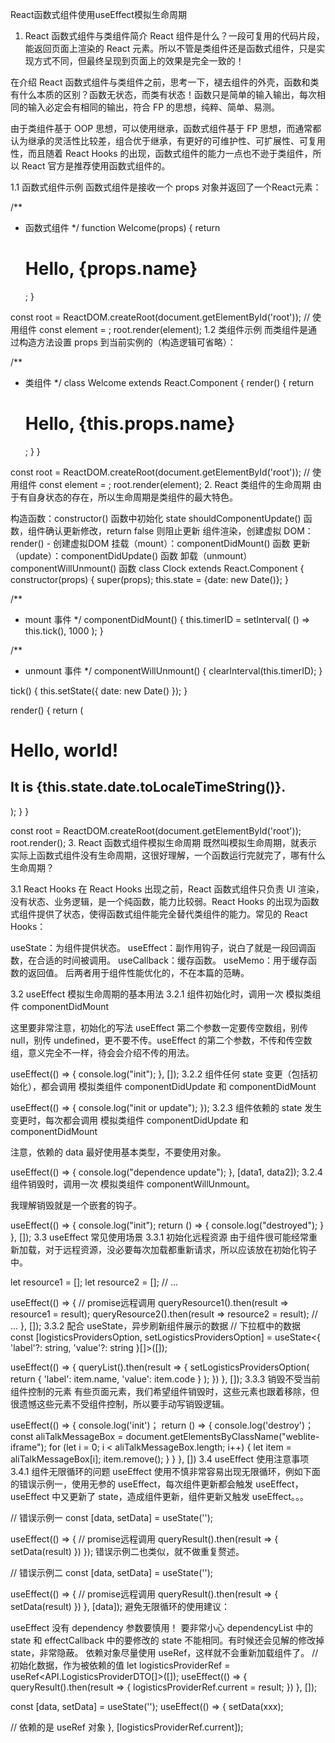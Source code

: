 
React函数式组件使用useEffect模拟生命周期
1. React 函数式组件与类组件简介
React 组件是什么？一段可复用的代码片段，能返回页面上渲染的 React 元素。所以不管是类组件还是函数式组件，只是实现方式不同，但最终呈现到页面上的效果是完全一致的！

在介绍 React 函数式组件与类组件之前，思考一下，褪去组件的外壳，函数和类有什么本质的区别？函数无状态，而类有状态！函数只是简单的输入输出，每次相同的输入必定会有相同的输出，符合 FP 的思想，纯粹、简单、易测。

由于类组件基于 OOP 思想，可以使用继承，函数式组件基于 FP 思想，而通常都认为继承的灵活性比较差，组合优于继承，有更好的可维护性、可扩展性、可复用性，而且随着 React Hooks 的出现，函数式组件的能力一点也不逊于类组件，所以 React 官方是推荐使用函数式组件的。

1.1 函数式组件示例
函数式组件是接收一个 props 对象并返回了一个React元素：

/**
 * 函数式组件
 */
function Welcome(props) {
  return <h1>Hello, {props.name}</h1>;
}

const root = ReactDOM.createRoot(document.getElementById('root'));
// 使用组件
const element = <Welcome name="Sara" />;
root.render(element);
1.2 类组件示例
而类组件是通过构造方法设置 props 到当前实例的（构造逻辑可省略）：

/**
 * 类组件
 */
class Welcome extends React.Component {
  render() {
    return <h1>Hello, {this.props.name}</h1>;
  }
}

const root = ReactDOM.createRoot(document.getElementById('root'));
// 使用组件
const element = <Welcome name="Sara" />;
root.render(element);
2. React 类组件的生命周期
由于有自身状态的存在，所以生命周期是类组件的最大特色。

构造函数：constructor() 函数中初始化 state
shouldComponentUpdate() 函数，组件确认更新修改，return false 则阻止更新
组件渲染，创建虚拟 DOM：render() - 创建虚拟DOM
挂载（mount）：componentDidMount() 函数
更新（update）：componentDidUpdate() 函数
卸载（unmount）componentWillUnmount() 函数
class Clock extends React.Component {
  constructor(props) {
    super(props);
    this.state = {date: new Date()};
  }

 /**
  * mount 事件
  */
  componentDidMount() {
    this.timerID = setInterval(
      () => this.tick(),
      1000
    );
  }

  /**
  * unmount 事件
  */
  componentWillUnmount() {
    clearInterval(this.timerID);
  }

  tick() {
    this.setState({
      date: new Date()
    });
  }

  render() {
    return (
      <div>
        <h1>Hello, world!</h1>
        <h2>It is {this.state.date.toLocaleTimeString()}.</h2>
      </div>
    );
  }
}

const root = ReactDOM.createRoot(document.getElementById('root'));
root.render(<Clock />);
3. React 函数式组件模拟生命周期
既然叫模拟生命周期，就表示实际上函数式组件没有生命周期，这很好理解，一个函数运行完就完了，哪有什么生命周期？

3.1 React Hooks
在 React Hooks 出现之前，React 函数式组件只负责 UI 渲染，没有状态、业务逻辑，是一个纯函数，能力比较弱。React Hooks 的出现为函数式组件提供了状态，使得函数式组件能完全替代类组件的能力。常见的 React Hooks：

useState：为组件提供状态。
useEffect：副作用钩子，说白了就是一段回调函数，在合适的时间被调用。
useCallback：缓存函数。
useMemo：用于缓存函数的返回值。
后两者用于组件性能优化的，不在本篇的范畴。

3.2 useEffect 模拟生命周期的基本用法
3.2.1 组件初始化时，调用一次
模拟类组件 componentDidMount

这里要非常注意，初始化的写法 useEffect 第二个参数一定要传空数组，别传 null，别传 undefined，更不要不传。useEffect 的第二个参数，不传和传空数组，意义完全不一样，待会会介绍不传的用法。

useEffect(() => {
    console.log("init");
}, []);
3.2.2 组件任何 state 变更（包括初始化），都会调用
模拟类组件 componentDidUpdate 和 componentDidMount

useEffect(() => {
    console.log("init or update");
});
3.2.3 组件依赖的 state 发生变更时，每次都会调用
模拟类组件 componentDidUpdate 和 componentDidMount

注意，依赖的 data 最好使用基本类型，不要使用对象。

useEffect(() => {
    console.log("dependence update");
}, [data1, data2]);
3.2.4 组件销毁时，调用一次
模拟类组件 componentWillUnmount。

我理解销毁就是一个嵌套的钩子。

useEffect(() => {
    console.log("init");
    return () => {
        console.log("destroyed");
    }
}, []);
3.3 useEffect 常见使用场景
3.3.1 初始化远程资源
由于组件很可能经常重新加载，对于远程资源，没必要每次加载都重新请求，所以应该放在初始化钩子中。

let resource1 = [];
let resource2 = [];
// ...

useEffect(() => {
    // promise远程调用
    queryResource1().then(result => resource1 = result);
    queryResource2().then(result => resource2 = result);
    // ...
}, []);
3.3.2 配合 useState，异步刷新组件展示的数据
// 下拉框中的数据
const [logisticsProvidersOption, setLogisticsProvidersOption] = useState<{ 'label'?: string, 'value'?: string }[]>([]);

useEffect(() => {
    queryList().then(result => {
        setLogisticsProvidersOption(
            return {
                'label': item.name,
                'value': item.code
            }
        );
    })
}, []);
3.3.3 销毁不受当前组件控制的元素
有些页面元素，我们希望组件销毁时，这些元素也跟着移除，但很遗憾这些元素不受组件控制，所以要手动写销毁逻辑。

useEffect(() => {
    console.log('init')；
    return () => {
        console.log('destroy')；
        const aliTalkMessageBox = document.getElementsByClassName("weblite-iframe");
        for (let i = 0; i < aliTalkMessageBox.length; i++) {
            let item = aliTalkMessageBox[i];
            item.remove();
        }
    }
}, [])
3.4 useEffect 使用注意事项
3.4.1 组件无限循环的问题
useEffect 使用不慎非常容易出现无限循环，例如下面的错误示例一，使用无参的 useEffect，每次组件更新都会触发 useEffect，useEffect 中又更新了 state，造成组件更新，组件更新又触发 useEffect。。。

// 错误示例一
const [data, setData] = useState<string>('');

useEffect(() => {
    // promise远程调用
    queryResult().then(result => {
        setData(result)
    })
});
错误示例二也类似，就不做重复赘述。

// 错误示例二
const [data, setData] = useState<string>('');

useEffect(() => {
    // promise远程调用
    queryResult().then(result => {
        setData(result)
    })
}, [data]);
避免无限循环的使用建议：

useEffect 没有 dependency 参数要慎用！
要非常小心 dependencyList 中的 state 和 effectCallback 中的要修改的 state 不能相同。有时候还会见解的修改掉 state，非常隐蔽。
依赖对象尽量使用 useRef，这样就不会重新加载组件了。
// 初始化数据，作为被依赖的值
let logisticsProviderRef = useRef<API.LogisticsProviderDTO[]>([]);
useEffect(() => {
    queryResult().then(result => {
        logisticsProviderRef.current = result;
    })
}, []);

const [data, setData] = useState<string>('');
useEffect(() => {
    setData(xxx);

// 依赖的是 useRef 对象
}, [logisticsProviderRef.current]);

